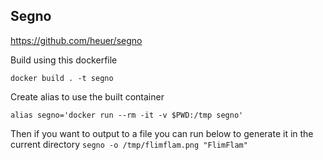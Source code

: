 Segno
---
https://github.com/heuer/segno

Build using this dockerfile

`docker build . -t segno`

Create alias to use the built container

`alias segno='docker run --rm -it -v $PWD:/tmp segno'`

Then if you want to output to a file you can run below to generate it in the current directory
`segno -o /tmp/flimflam.png "FlimFlam"`
